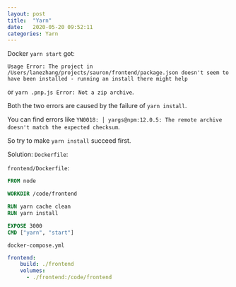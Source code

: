 ```yaml
---
layout: post
title:  "Yarn"
date:   2020-05-20 09:52:11
categories: Yarn
---
```


Docker `yarn start` got:
 
`Usage Error: The project in /Users/lanezhang/projects/sauron/frontend/package.json doesn't seem to have been installed - running an install there might help`

or `yarn .pnp.js Error: Not a zip archive`.

Both the two errors are caused by the failure of `yarn install`. 

You can find errors like `YN0018: │ yargs@npm:12.0.5: The remote archive doesn't match the expected checksum`.

So try to make `yarn install` succeed first.

Solution:
`Dockerfile`:

`frontend/Dockerfile`:
```dockerfile
FROM node

WORKDIR /code/frontend

RUN yarn cache clean
RUN yarn install

EXPOSE 3000
CMD ["yarn", "start"]
```

`docker-compose.yml`
```yaml
frontend:
    build: ./frontend
    volumes:
      - ./frontend:/code/frontend
```


